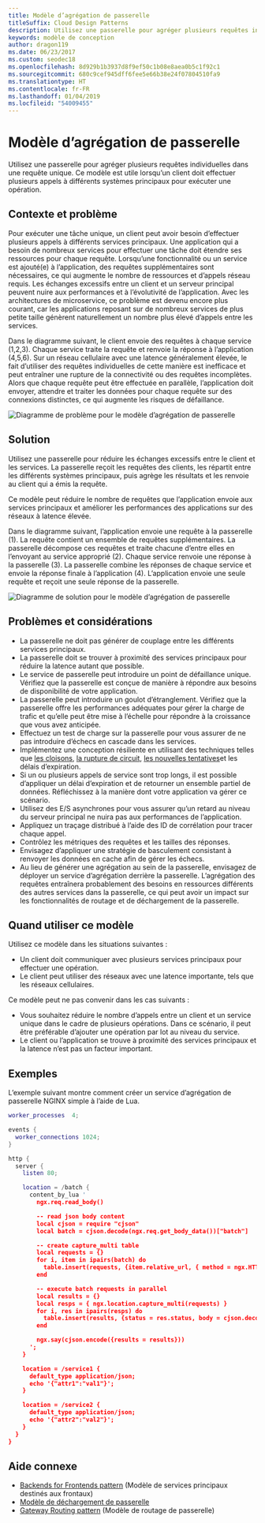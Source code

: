 ```yaml
---
title: Modèle d’agrégation de passerelle
titleSuffix: Cloud Design Patterns
description: Utilisez une passerelle pour agréger plusieurs requêtes individuelles dans une requête unique.
keywords: modèle de conception
author: dragon119
ms.date: 06/23/2017
ms.custom: seodec18
ms.openlocfilehash: 8d929b1b3937d8f9ef50c1b08e8aea0b5c1f92c1
ms.sourcegitcommit: 680c9cef945dff6fee5e66b38e24f07804510fa9
ms.translationtype: HT
ms.contentlocale: fr-FR
ms.lasthandoff: 01/04/2019
ms.locfileid: "54009455"
---
```

# <a name="gateway-aggregation-pattern"></a>Modèle d’agrégation de passerelle

Utilisez une passerelle pour agréger plusieurs requêtes individuelles dans une requête unique. Ce modèle est utile lorsqu’un client doit effectuer plusieurs appels à différents systèmes principaux pour exécuter une opération.

## <a name="context-and-problem"></a>Contexte et problème

Pour exécuter une tâche unique, un client peut avoir besoin d’effectuer plusieurs appels à différents services principaux. Une application qui a besoin de nombreux services pour effectuer une tâche doit étendre ses ressources pour chaque requête. Lorsqu’une fonctionnalité ou un service est ajouté(e) à l’application, des requêtes supplémentaires sont nécessaires, ce qui augmente le nombre de ressources et d’appels réseau requis. Les échanges excessifs entre un client et un serveur principal peuvent nuire aux performances et à l’évolutivité de l’application.  Avec les architectures de microservice, ce problème est devenu encore plus courant, car les applications reposant sur de nombreux services de plus petite taille génèrent naturellement un nombre plus élevé d’appels entre les services.

Dans le diagramme suivant, le client envoie des requêtes à chaque service (1,2,3). Chaque service traite la requête et renvoie la réponse à l’application (4,5,6). Sur un réseau cellulaire avec une latence généralement élevée, le fait d’utiliser des requêtes individuelles de cette manière est inefficace et peut entraîner une rupture de la connectivité ou des requêtes incomplètes. Alors que chaque requête peut être effectuée en parallèle, l’application doit envoyer, attendre et traiter les données pour chaque requête sur des connexions distinctes, ce qui augmente les risques de défaillance.

![Diagramme de problème pour le modèle d’agrégation de passerelle](./_images/gateway-aggregation-problem.png)

## <a name="solution"></a>Solution

Utilisez une passerelle pour réduire les échanges excessifs entre le client et les services. La passerelle reçoit les requêtes des clients, les répartit entre les différents systèmes principaux, puis agrège les résultats et les renvoie au client qui a émis la requête.

Ce modèle peut réduire le nombre de requêtes que l’application envoie aux services principaux et améliorer les performances des applications sur des réseaux à latence élevée.

Dans le diagramme suivant, l’application envoie une requête à la passerelle (1). La requête contient un ensemble de requêtes supplémentaires. La passerelle décompose ces requêtes et traite chacune d’entre elles en l’envoyant au service approprié (2). Chaque service renvoie une réponse à la passerelle (3). La passerelle combine les réponses de chaque service et envoie la réponse finale à l’application (4). L’application envoie une seule requête et reçoit une seule réponse de la passerelle.

![Diagramme de solution pour le modèle d’agrégation de passerelle](./_images/gateway-aggregation.png)

## <a name="issues-and-considerations"></a>Problèmes et considérations

- La passerelle ne doit pas générer de couplage entre les différents services principaux.
- La passerelle doit se trouver à proximité des services principaux pour réduire la latence autant que possible.
- Le service de passerelle peut introduire un point de défaillance unique. Vérifiez que la passerelle est conçue de manière à répondre aux besoins de disponibilité de votre application.
- La passerelle peut introduire un goulot d’étranglement. Vérifiez que la passerelle offre les performances adéquates pour gérer la charge de trafic et qu’elle peut être mise à l’échelle pour répondre à la croissance que vous avez anticipée.
- Effectuez un test de charge sur la passerelle pour vous assurer de ne pas introduire d’échecs en cascade dans les services.
- Implémentez une conception résiliente en utilisant des techniques telles que [les cloisons][bulkhead], [la rupture de circuit][circuit-breaker], [les nouvelles tentatives][retry]et les délais d’expiration.
- Si un ou plusieurs appels de service sont trop longs, il est possible d’appliquer un délai d’expiration et de retourner un ensemble partiel de données. Réfléchissez à la manière dont votre application va gérer ce scénario.
- Utilisez des E/S asynchrones pour vous assurer qu’un retard au niveau du serveur principal ne nuira pas aux performances de l’application.
- Appliquez un traçage distribué à l’aide des ID de corrélation pour tracer chaque appel.
- Contrôlez les métriques des requêtes et les tailles des réponses.
- Envisagez d’appliquer une stratégie de basculement consistant à renvoyer les données en cache afin de gérer les échecs.
- Au lieu de générer une agrégation au sein de la passerelle, envisagez de déployer un service d’agrégation derrière la passerelle. L’agrégation des requêtes entraînera probablement des besoins en ressources différents des autres services dans la passerelle, ce qui peut avoir un impact sur les fonctionnalités de routage et de déchargement de la passerelle.

## <a name="when-to-use-this-pattern"></a>Quand utiliser ce modèle

Utilisez ce modèle dans les situations suivantes :

- Un client doit communiquer avec plusieurs services principaux pour effectuer une opération.
- Le client peut utiliser des réseaux avec une latence importante, tels que les réseaux cellulaires.

Ce modèle peut ne pas convenir dans les cas suivants :

- Vous souhaitez réduire le nombre d’appels entre un client et un service unique dans le cadre de plusieurs opérations. Dans ce scénario, il peut être préférable d’ajouter une opération par lot au niveau du service.
- Le client ou l’application se trouve à proximité des services principaux et la latence n’est pas un facteur important.

## <a name="example"></a>Exemples

L’exemple suivant montre comment créer un service d’agrégation de passerelle NGINX simple à l’aide de Lua.

```lua
worker_processes  4;

events {
  worker_connections 1024;
}

http {
  server {
    listen 80;

    location = /batch {
      content_by_lua '
        ngx.req.read_body()

        -- read json body content
        local cjson = require "cjson"
        local batch = cjson.decode(ngx.req.get_body_data())["batch"]

        -- create capture_multi table
        local requests = {}
        for i, item in ipairs(batch) do
          table.insert(requests, {item.relative_url, { method = ngx.HTTP_GET}})
        end

        -- execute batch requests in parallel
        local results = {}
        local resps = { ngx.location.capture_multi(requests) }
        for i, res in ipairs(resps) do
          table.insert(results, {status = res.status, body = cjson.decode(res.body), header = res.header})
        end

        ngx.say(cjson.encode({results = results}))
      ';
    }

    location = /service1 {
      default_type application/json;
      echo '{"attr1":"val1"}';
    }

    location = /service2 {
      default_type application/json;
      echo '{"attr2":"val2"}';
    }
  }
}
```

## <a name="related-guidance"></a>Aide connexe

- [Backends for Frontends pattern](./backends-for-frontends.md) (Modèle de services principaux destinés aux frontaux)
- [Modèle de déchargement de passerelle](./gateway-offloading.md)
- [Gateway Routing pattern](./gateway-routing.md) (Modèle de routage de passerelle)

[bulkhead]: ./bulkhead.md
[circuit-breaker]: ./circuit-breaker.md
[retry]: ./retry.md